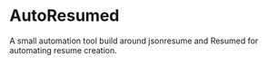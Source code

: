 # AutoResumed
A small automation tool build around jsonresume and Resumed for automating resume creation. 
